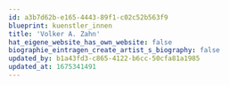 ```yaml
---
id: a3b7d62b-e165-4443-89f1-c02c52b563f9
blueprint: kuenstler_innen
title: 'Volker A. Zahn'
hat_eigene_website_has_own_website: false
biographie_eintragen_create_artist_s_biography: false
updated_by: b1a43fd3-c865-4122-b6cc-50cfa81a1985
updated_at: 1675341491
---
```

